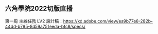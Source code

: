 六角學院2022切版直播
----
第一周 主線任務 LV2
設計稿：https://xd.adobe.com/view/ea9b77e8-282b-44dd-b785-8d59a751eeda-bfc8/specs/


